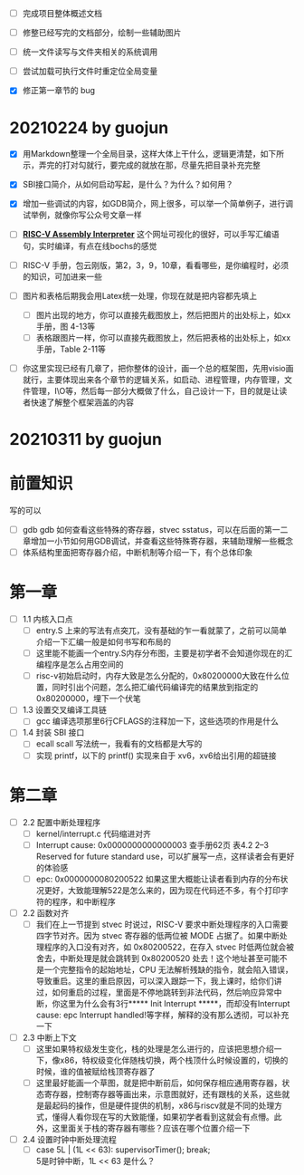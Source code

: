 - [ ] 完成项目整体概述文档
- [ ] 修整已经写完的文档部分，绘制一些辅助图片
- [ ] 统一文件读写与文件夹相关的系统调用
- [ ] 尝试加载可执行文件时重定位全局变量
- [x] 修正第一章节的 bug


# 20210224 by guojun

- [x] 用Markdown整理一个全局目录，这样大体上干什么，逻辑更清楚，如下所示，弄完的打对勾就行，要完成的就放在那，尽量先把目录补充完整
- [x] SBI接口简介，从如何启动写起，是什么？为什么？如何用？
- [x] 增加一些调试的内容，如GDB简介，网上很多，可以举一个简单例子，进行调试举例，就像你写公众号文章一样
- [ ] **[RISC-V Assembly Interpreter](https://www.cs.cornell.edu/courses/cs3410/2019sp/riscv/interpreter/#)**
这个网址可视化的很好，可以手写汇编语句，实时编译，有点在线bochs的感觉
- [ ] RISC-V 手册，包云刚版，第2，3，9，10章，看看哪些，是你编程时，必须的知识，可加进来一些
- [ ] 图片和表格后期我会用Latex统一处理，你现在就是把内容都先填上
  - [ ] 图片出现的地方，你可以直接先截图放上，然后把图片的出处标上，如xx手册，图 4-13等
  - [ ] 表格跟图片一样，你可以直接先截图放上，然后把表格的出处标上，如xx手册，Table 2-11等
- [ ] 你这里实现已经有几章了，把你整体的设计，画一个总的框架图，先用visio画就行，主要体现出来各个章节的逻辑关系，如启动、进程管理，内存管理，文件管理，I\O等，然后每一部分大概做了什么，自己设计一下，目的就是让读者快速了解整个框架涵盖的内容


# 20210311 by guojun

# 前置知识
写的可以
- [ ] gdb
  gdb 如何查看这些特殊的寄存器，stvec sstatus，可以在后面的第一二章增加一小节如何用GDB调试，并查看这些特殊寄存器，来辅助理解一些概念
- [ ] 体系结构里面把寄存器介绍，中断机制等介绍一下，有个总体印象

# 第一章
- [ ] 1.1 内核入口点
  - [ ] entry.S 上来的写法有点突兀，没有基础的乍一看就蒙了，之前可以简单介绍一下汇编一般是如何书写和布局的
  - [ ] 这里能不能画一个entry.S内存分布图，主要是初学者不会知道你现在的汇编程序是怎么占用空间的
  - [ ] risc-v初始启动时，内存大致是怎么分配的，0x80200000大致在什么位置，同时引出个问题，怎么把汇编代码编译完的结果放到指定的0x80200000，埋下一个伏笔
- [ ] 1.3 设置交叉编译工具链
  - [ ] gcc 编译选项那里6行CFLAGS的注释加一下，这些选项的作用是什么 
- [ ] 1.4 封装 SBI 接口
  - [ ] ecall scall 写法统一，我看有的文档都是大写的
  - [ ] 实现 printf，以下的 printf() 实现来自于 xv6，xv6给出引用的超链接

# 第二章

- [ ] 2.2 配置中断处理程序
  - [ ] kernel/interrupt.c 代码缩进对齐
  - [ ] Interrupt cause: 0x0000000000000003 查手册62页 表4.2 2–3 Reserved for future standard use，可以扩展写一点，这样读者会有更好的体验感
  - [ ] epc: 0x0000000080200522 如果这里大概能让读者看到内存的分布状况更好，大致能理解522是怎么来的，因为现在代码还不多，有个打印字符的程序，和中断程序
- [ ] 2.2 函数对齐
  - [ ] 我们在上一节提到 stvec 时说过，RISC-V 要求中断处理程序的入口需要四字节对齐。因为 stvec 寄存器的低两位被 MODE 占据了。如果中断处理程序的入口没有对齐，如 0x80200522，在存入 stvec 时低两位就会被舍去，中断处理是就会跳转到 0x80200520 处去！这个地址甚至可能不是一个完整指令的起始地址，CPU 无法解析残缺的指令，就会陷入错误，导致重启。这里的重启原因，可以深入跟踪一下，我上课时，给你们讲过，如何重启的过程，里面是不停地跳转到非法代码，然后响应异常中断，你这里为什么会有3行***** Init Interrupt *****，而却没有Interrupt cause: epc Interrupt handled!等字样，解释的没有那么透彻，可以补充一下
- [ ] 2.3 中断上下文
  - [ ] 这里如果特权级发生变化，栈的处理是怎么进行的，应该把思想介绍一下，像x86，特权级变化伴随栈切换，两个栈顶什么时候设置的，切换的时候，谁的值被赋给栈顶寄存器了
  - [ ] 这里最好能画一个草图，就是把中断前后，如何保存相应通用寄存器，状态寄存器，控制寄存器等画出来，示意图就好，还有跟栈的关系，这些就是最起码的操作，但是硬件提供的机制，x86与riscv就是不同的处理方式，懂得人看你现在写的大致能懂，如果初学者看到这就会有点懵。此外，这里面关于栈的寄存器有哪些？应该在哪个位置介绍一下
- [ ] 2.4 设置时钟中断处理流程
  - [ ] case 5L | (1L << 63):
        supervisorTimer();
        break;  
        5是时钟中断，1L << 63 是什么？